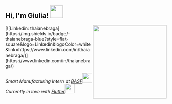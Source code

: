 <h2> Hi, I'm Giulia! <img src="https://media.giphy.com/media/mGcNjsfWAjY5AEZNw6/giphy.gif" width="40"></h2>
<img align='right' src="https://media.giphy.com/media/TEnq1cc5pEb2Sz8pwP/giphy.gif" width="230">
[![Linkedin: thaianebraga](https://img.shields.io/badge/-thaianebraga-blue?style=flat-square&logo=Linkedin&logoColor=white&link=https://www.linkedin.com/in/thaianebraga/)](https://www.linkedin.com/in/thaianebraga/)
<p><em>Smart Manufacturing Intern at <a href="https://www.basf.com/br/pt.html">BASF</a><img src="https://media.giphy.com/media/Swa7CpzF7xTwwK6VWQ/giphy.gif" width="30"></br>Currently in love with <a href="https://flutter.dev/">Flutter</a><img src="https://media.giphy.com/media/WUlplcMpOCEmTGBtBW/giphy.gif" width="30"> 
</em></p>

<!--
**giuliapagotto/giuliapagotto** is a ✨ _special_ ✨ repository because its `README.md` (this file) appears on your GitHub profile.

Here are some ideas to get you started:

- 🔭 I’m currently working on ...
- 🌱 I’m currently learning ...
- 👯 I’m looking to collaborate on ...
- 🤔 I’m looking for help with ...
- 💬 Ask me about ...
- 📫 How to reach me: ...
- 😄 Pronouns: ...
- ⚡ Fun fact: ...
-->
